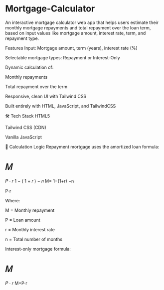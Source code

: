 # Mortgage-Calculator
An interactive mortgage calculator web app that helps users estimate their monthly mortgage repayments and total repayment over the loan term, based on input values like mortgage amount, interest rate, term, and repayment type.

<!-- You can replace this with your hosted image path -->

Features
 Input: Mortgage amount, term (years), interest rate (%)

 Selectable mortgage types: Repayment or Interest-Only

 Dynamic calculation of:

Monthly repayments

Total repayment over the term

 Responsive, clean UI with Tailwind CSS

Built entirely with HTML, JavaScript, and TailwindCSS

🛠 Tech Stack
HTML5

Tailwind CSS (CDN)

Vanilla JavaScript

🧮 Calculation Logic
Repayment mortgage uses the amortized loan formula:

𝑀
=
𝑃
⋅
𝑟
1
−
(
1
+
𝑟
)
−
𝑛
M= 
1−(1+r) 
−n
 
P⋅r
​
 
Where:

M = Monthly repayment

P = Loan amount

r = Monthly interest rate

n = Total number of months

Interest-only mortgage formula:

𝑀
=
𝑃
⋅
𝑟
M=P⋅r
